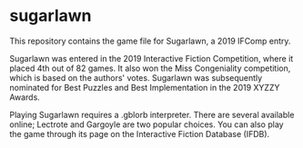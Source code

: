# sugarlawn
This repository contains the game file for Sugarlawn, a 2019 IFComp entry.

Sugarlawn was entered in the 2019 Interactive Fiction Competition, where it placed 4th out of 82 games. It also won the Miss Congeniality competition, which is based on the authors' votes.  Sugarlawn was subsequently nominated for Best Puzzles and Best Implementation in the 2019 XYZZY Awards.

Playing Sugarlawn requires a .gblorb interpreter. There are several available online; Lectrote and Gargoyle are two popular choices. You can also play the game through its page on the Interactive Fiction Database (IFDB).
